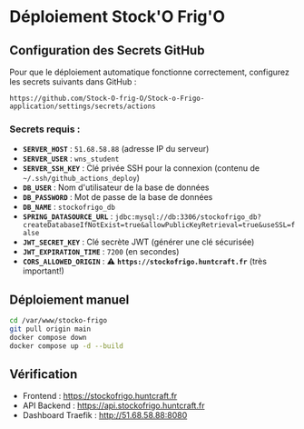 # Déploiement Stock'O Frig'O

## Configuration des Secrets GitHub

Pour que le déploiement automatique fonctionne correctement, configurez les secrets suivants dans GitHub :

`https://github.com/Stock-O-frig-O/Stock-o-Frigo-application/settings/secrets/actions`

### Secrets requis :

- **`SERVER_HOST`** : `51.68.58.88` (adresse IP du serveur)
- **`SERVER_USER`** : `wns_student`
- **`SERVER_SSH_KEY`** : Clé privée SSH pour la connexion (contenu de `~/.ssh/github_actions_deploy`)
- **`DB_USER`** : Nom d'utilisateur de la base de données
- **`DB_PASSWORD`** : Mot de passe de la base de données
- **`DB_NAME`** : `stockofrigo_db`
- **`SPRING_DATASOURCE_URL`** : `jdbc:mysql://db:3306/stockofrigo_db?createDatabaseIfNotExist=true&allowPublicKeyRetrieval=true&useSSL=false`
- **`JWT_SECRET_KEY`** : Clé secrète JWT (générer une clé sécurisée)
- **`JWT_EXPIRATION_TIME`** : `7200` (en secondes)
- **`CORS_ALLOWED_ORIGIN`** : ⚠️ **`https://stockofrigo.huntcraft.fr`** (très important!)

## Déploiement manuel

```bash
cd /var/www/stocko-frigo
git pull origin main
docker compose down
docker compose up -d --build
```

## Vérification

- Frontend : https://stockofrigo.huntcraft.fr
- API Backend : https://api.stockofrigo.huntcraft.fr
- Dashboard Traefik : http://51.68.58.88:8080
